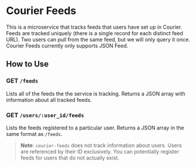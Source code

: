 # Courier Feeds

This is a microservice that tracks feeds that users have set up in Courier.
Feeds are tracked uniquely (there is a single record for each distinct feed URL).
Two users can pull from the same feed, but we will only query it once.
Courier Feeds currently only supports JSON Feed.

## How to Use

### GET `/feeds`

Lists all of the feeds the the service is tracking.
Returns a JSON array with information about all tracked feeds.

### GET `/users/:user_id/feeds`

Lists the feeds registered to a particular user.
Returns a JSON array in the same format as `/feeds`.

> **Note**: `courier-feeds` does not track information about users.
> Users are referenced by their ID exclusively.
> You can potentially register feeds for users that do not actually exist.
